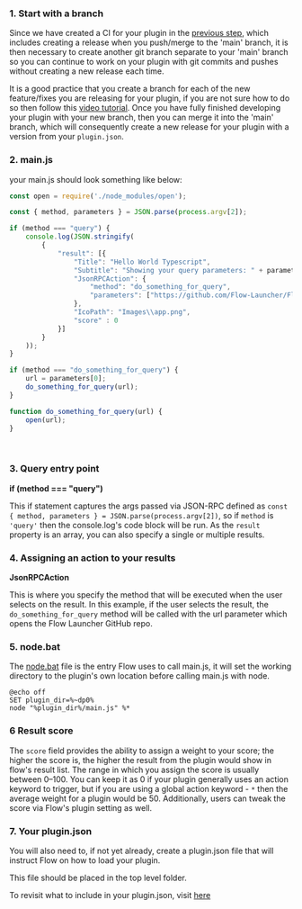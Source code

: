 ### 1. Start with a branch
Since we have created a CI for your plugin in the [previous step](https://flow-launcher.github.io/docs/#/nodejs-setup-project), which includes creating a release when you push/merge to the 'main' branch, it is then necessary to create another git branch separate to your 'main' branch so you can continue to work on your plugin with git commits and pushes without creating a new release each time.

It is a good practice that you create a branch for each of the new feature/fixes you are releasing for your plugin, if you are not sure how to do so then follow this [video tutorial](https://www.gitkraken.com/learn/git/problems/create-git-branch). Once you have fully finished developing your plugin with your new branch, then you can merge it into the 'main' branch, which will consequently create a new release for your plugin with a version from your `plugin.json`.

### 2. main.js
your main.js should look something like below:
```js
const open = require('./node_modules/open');

const { method, parameters } = JSON.parse(process.argv[2]);

if (method === "query") {
	console.log(JSON.stringify(
		{
			"result": [{
				"Title": "Hello World Typescript",
				"Subtitle": "Showing your query parameters: " + parameters + ". Click to open Flow's website",
				"JsonRPCAction": {
                    "method": "do_something_for_query",
                    "parameters": ["https://github.com/Flow-Launcher/Flow.Launcher"]
                },
				"IcoPath": "Images\\app.png",
                "score" : 0
			}]
		}
	));
}

if (method === "do_something_for_query") {
	url = parameters[0];
	do_something_for_query(url);
}

function do_something_for_query(url) {
	open(url);
}
```

<br/>

### 3. Query entry point 
**if (method === "query")**

This if statement captures the args passed via JSON-RPC defined as `const { method, parameters } = JSON.parse(process.argv[2])`, so if `method` is `'query'` then the console.log's code block will be run. As the `result` property is an array, you can also specify a single or multiple results.  

### 4. Assigning an action to your results  
**JsonRPCAction**

This is where you specify the method that will be executed when the user selects on the result.
In this example, if the user selects the result, the `do_something_for_query` method will be called with the url parameter which opens the Flow Launcher GitHub repo.

### 5. node.bat
The [node.bat](https://github.com/Flow-Launcher/Flow.Launcher.Plugin.HelloWorldNodeJS/blob/main/node.bat) file is the entry Flow uses to call main.js, it will set the working directory to the plugin's own location before calling main.js with node.
```
@echo off
SET plugin_dir=%~dp0%
node "%plugin_dir%/main.js" %*
```

### 6 Result score
The `score` field provides the ability to assign a weight to your score; the higher the score is, the higher the result from the plugin would show in flow's result list. The range in which you assign the score is usually between 0–100. You can keep it as 0 if your plugin generally uses an action keyword to trigger, but if you are using a global action keyword - `*` then the average weight for a plugin would be 50. Additionally, users can tweak the score via Flow's plugin setting as well.

### 7. Your plugin.json
You will also need to, if not yet already, create a plugin.json file that will instruct Flow on how to load your plugin.

This file should be placed in the top level folder.

To revisit what to include in your plugin.json, visit [here](/plugin.json.md)
